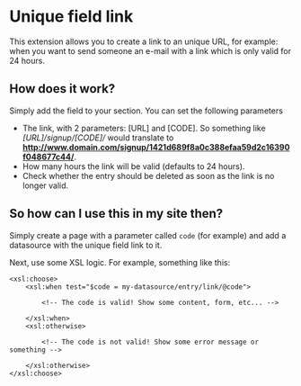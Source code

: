 # Unique field link #

This extension allows you to create a link to an unique URL, for example:
when you want to send someone an e-mail with a link which is only valid for 24 hours.

## How does it work? ##

Simply add the field to your section. You can set the following parameters
- The link, with 2 parameters: [URL] and [CODE]. So something like _[URL]/signup/[CODE]/_ would translate to **http://www.domain.com/signup/1421d689f8a0c388efaa59d2c16390f048677c44/**.
- How many hours the link will be valid (defaults to 24 hours).
- Check whether the entry should be deleted as soon as the link is no longer valid.

## So how can I use this in my site then? ##

Simply create a page with a parameter called `code` (for example) and add a datasource
with the unique field link to it.

Next, use some XSL logic. For example, something like this:

    <xsl:choose>
        <xsl:when test="$code = my-datasource/entry/link/@code">

            <!-- The code is valid! Show some content, form, etc... -->

        </xsl:when>
        <xsl:otherwise>

            <!-- The code is not valid! Show some error message or something -->

        </xsl:otherwise>
    </xsl:choose>
